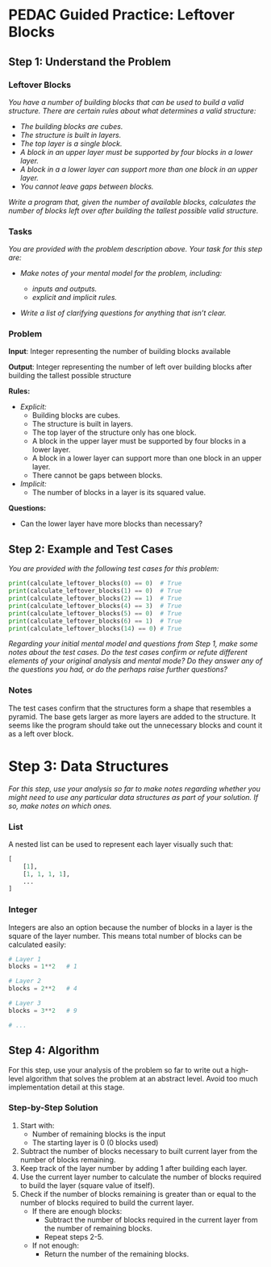 # PEDAC Guided Practice: Leftover Blocks

## Step 1: Understand the Problem

### Leftover Blocks

*You have a number of building blocks that can be used to build a valid structure. There are certain rules about what determines a valid structure:*

- *The building blocks are cubes.*
- *The structure is built in layers.*
- *The top layer is a single block.*
- *A block in an upper layer must be supported by four blocks in a lower layer.*
- *A block in a a lower layer can support more than one block in an upper layer.*
- *You cannot leave gaps between blocks.*

*Write a program that, given the number of available blocks, calculates the number of blocks left over after building the tallest possible valid structure.*

### Tasks

*You are provided with the problem description above. Your task for this step are:*

- *Make notes of your mental model for the problem, including:*
  - *inputs and outputs.*
  - *explicit and implicit rules.*

- *Write a list of clarifying questions for anything that isn’t clear.*

### Problem

**Input**: Integer representing the number of building blocks available

**Output**: Integer representing the number of left over building blocks after building the tallest possible structure



**Rules:**

- *Explicit:* 
  - Building blocks are cubes.
  - The structure is built in layers.
  - The top layer of the structure only has one block.
  - A block in the upper layer must be supported by four blocks in a lower layer.
  - A block in a lower layer can support more than one block in an upper layer.
  - There cannot be gaps between blocks.
- *Implicit:*
  - The number of blocks in a layer is its squared value.



**Questions:**

- Can the lower layer have more blocks than necessary?

## Step 2: Example and Test Cases

*You are provided with the following test cases for this problem:*

```python
print(calculate_leftover_blocks(0) == 0)  # True
print(calculate_leftover_blocks(1) == 0)  # True
print(calculate_leftover_blocks(2) == 1)  # True
print(calculate_leftover_blocks(4) == 3)  # True
print(calculate_leftover_blocks(5) == 0)  # True
print(calculate_leftover_blocks(6) == 1)  # True
print(calculate_leftover_blocks(14) == 0) # True
```

*Regarding your initial mental model and questions from Step 1, make some notes about the test cases. Do the test cases confirm or refute different elements of your original analysis and mental mode? Do they answer any of the questions you had, or do the perhaps raise further questions?*

### Notes

The test cases confirm that the structures form a shape that resembles a pyramid. The base gets larger as more layers are added to the structure. It seems like the program should take out the unnecessary blocks and count it as a left over block.

# Step 3: Data Structures

*For this step, use your analysis so far to make notes regarding whether you might need to use any particular data structures as part of your solution. If so, make notes on which ones.*

### List

A nested list can be used to represent each layer visually such that:

```python
[
    [1],
    [1, 1, 1, 1],
    ...
]
```

### Integer

Integers are also an option because the number of blocks in a layer is the square of the layer number. This means total number of blocks can be calculated easily:

```python
# Layer 1
blocks = 1**2	# 1

# Layer 2
blocks = 2**2	# 4

# Layer 3
blocks = 3**2	# 9

# ...
```

## Step 4: Algorithm

For this step, use your analysis of the problem so far to write out a high-level algorithm that solves the problem at an abstract level. Avoid too much implementation detail at this stage.

### Step-by-Step Solution

1. Start with:
   - Number of remaining blocks is the input
   - The starting layer is 0 (0 blocks used)
2. Subtract the number of blocks necessary to built current layer from the number of blocks remaining.
3. Keep track of the layer number by adding 1 after building each layer.
4. Use the current layer number to calculate the number of blocks required to build the layer (square value of itself).
5. Check if the number of blocks remaining is greater than or equal to the number of blocks required to build the current layer.
   - If there are enough blocks:
     - Subtract the number of blocks required in the current layer from the number of remaining blocks.
     - Repeat steps 2-5.
   - If not enough:
     - Return the number of the remaining blocks.




